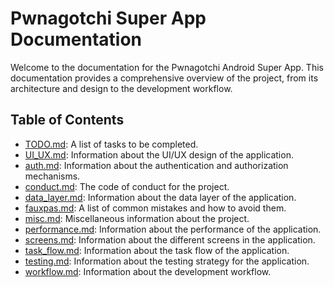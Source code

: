 # Pwnagotchi Super App Documentation

Welcome to the documentation for the Pwnagotchi Android Super App. This documentation provides a comprehensive overview of the project, from its architecture and design to the development workflow.

## Table of Contents

*   [TODO.md](./TODO.md): A list of tasks to be completed.
*   [UI_UX.md](./UI_UX.md): Information about the UI/UX design of the application.
*   [auth.md](./auth.md): Information about the authentication and authorization mechanisms.
*   [conduct.md](./conduct.md): The code of conduct for the project.
*   [data_layer.md](./data_layer.md): Information about the data layer of the application.
*   [fauxpas.md](./fauxpas.md): A list of common mistakes and how to avoid them.
*   [misc.md](./misc.md): Miscellaneous information about the project.
*   [performance.md](./performance.md): Information about the performance of the application.
*   [screens.md](./screens.md): Information about the different screens in the application.
*   [task_flow.md](./task_flow.md): Information about the task flow of the application.
*   [testing.md](./testing.md): Information about the testing strategy for the application.
*   [workflow.md](./workflow.md): Information about the development workflow.
